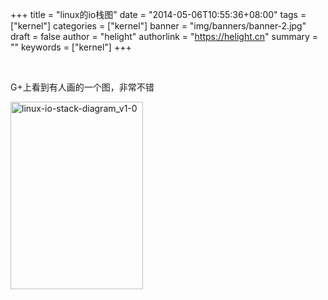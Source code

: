 +++
title = "linux的io栈图"
date = "2014-05-06T10:55:36+08:00"
tags = ["kernel"]
categories = ["kernel"]
banner = "img/banners/banner-2.jpg"
draft = false
author = "helight"
authorlink = "https://helight.cn"
summary = ""
keywords = ["kernel"]
+++

&nbsp;

G+上看到有人画的一个图，非常不错

<a href="/zb_users/upload/2014/05/linux-io-stack-diagram_v1-0.png"><img class="alignnone size-medium wp-image-817" alt="linux-io-stack-diagram_v1-0" src="/zb_users/upload/2014/05/linux-io-stack-diagram_v1-0-212x300.png" width="212" height="300" /></a>